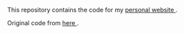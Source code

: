 
This repository contains the code for my <a href="https://www.dcassol.com"> personal website </a>.

Original code from <a href="https://github.com/WesleyyC/wesleyyc.github.io"> here </a>.
